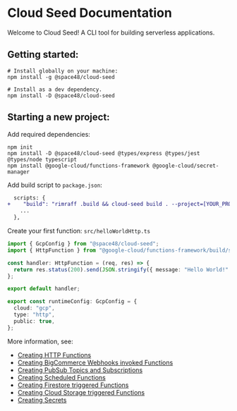 # Cloud Seed Documentation

Welcome to Cloud Seed! A CLI tool for building serverless applications.

## Getting started:

```
# Install globally on your machine:
npm install -g @space48/cloud-seed

# Install as a dev dependency.
npm install -D @space48/cloud-seed
```

## Starting a new project:

Add required dependencies:

```
npm init
npm install -D @space48/cloud-seed @types/express @types/jest @types/node typescript
npm install @google-cloud/functions-framework @google-cloud/secret-manager
```

Add build script to `package.json`:

```diff
  scripts: {
+    "build": "rimraff .build && cloud-seed build . --project=[YOUR_PROJECT_NAME]",
    ...
  },
```

Create your first function: `src/helloWorldHttp.ts`

```typescript
import { GcpConfig } from "@space48/cloud-seed";
import { HttpFunction } from "@google-cloud/functions-framework/build/src/functions";

const handler: HttpFunction = (req, res) => {
  return res.status(200).send(JSON.stringify({ message: "Hello World!" }));
};

export default handler;

export const runtimeConfig: GcpConfig = {
  cloud: "gcp",
  type: "http",
  public: true,
};
```

More information, see:

- [Creating HTTP Functions](./http.md)
- [Creating BigCommerce Webhooks invoked Functions](./webhooks.md)
- [Creating PubSub Topics and Subscriptions](./pubsub.md)
- [Creating Scheduled Functions](./scheduled.md)
- [Creating Firestore triggered Functions](./firestore.md)
- [Creating Cloud Storage triggered Functions](./storage.md)
- [Creating Secrets](./secrets.md)